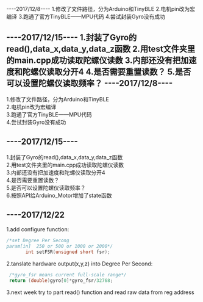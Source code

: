 ----2017/12/8----
1.修改了文件路径，分为Arduino和TinyBLE
2.电机pin改为宏编译
3.跑通了官方TinyBLE——MPU代码
4.尝试封装Gyro没有成功

----2017/12/15----
1.封装了Gyro的read(),data_x,data_y,data_z函数
2.用test文件夹里的main.cpp成功读取陀螺仪读数
3.内部还没有把加速度和陀螺仪读取分开4
4.是否需要重置读数？
5.是否可以设置陀螺仪读取频率？
----2017/12/8----
-
1.修改了文件路径，分为Arduino和TinyBLE\
2.电机pin改为宏编译\
3.跑通了官方TinyBLE——MPU代码\
4.尝试封装Gyro没有成功

----2017/12/15----
-
1.封装了Gyro的read(),data_x,data_y,data_z函数\
2.用test文件夹里的main.cpp成功读取陀螺仪读数\
3.内部还没有把加速度和陀螺仪读取分开4\
4.是否需要重置读数？\
5.是否可以设置陀螺仪读取频率？\
6.按照API给Arduino_Motor增加了state函数

----2017/12/22
-
1.add configure function:
 ```c++
/*set Degree Per Secong
param[in]  250 or 500 or 1000 or 2000*/
        int setFSR(unsigned short fsr);        
  ```
2.tanslate hardware output(x,y,z) into Degree Per Second: 
   ```c++
    /*gyro_fsr means current full-scale range*/
    return (double)gyro[0]*gyro_fsr/32768;
   ```
 
3.next week try to part read() function and read raw data from reg address